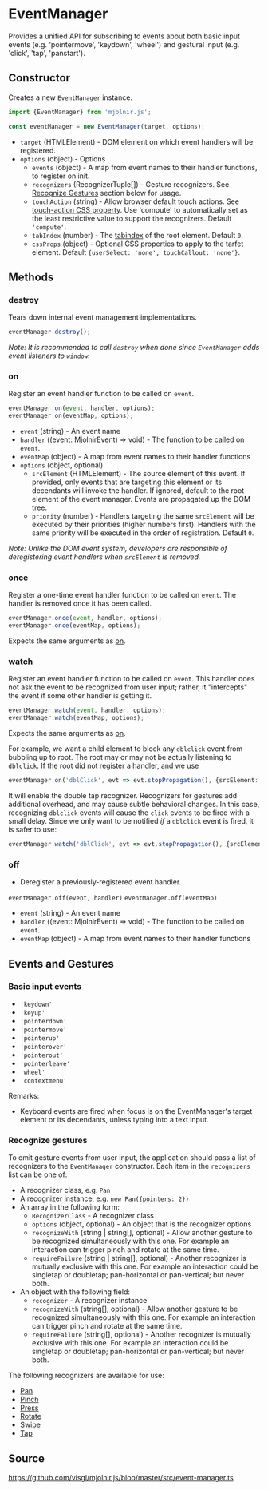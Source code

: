# EventManager

Provides a unified API for subscribing to events about both basic input events (e.g. 'pointermove', 'keydown', 'wheel') and gestural input (e.g. 'click', 'tap', 'panstart').

## Constructor

Creates a new `EventManager` instance.

```ts
import {EventManager} from 'mjolnir.js';

const eventManager = new EventManager(target, options);
```

* `target` (HTMLElement) - DOM element on which event handlers will be registered.
* `options` (object) - Options
  - `events` (object) - A map from event names to their handler functions, to register on init.
  - `recognizers` (RecognizerTuple[]) - Gesture recognizers. See [Recognize Gestures](#recognize-gestures) section below for usage.
  - `touchAction` (string) - Allow browser default touch actions. See [touch-action CSS property](https://developer.mozilla.org/en-US/docs/Web/CSS/touch-action). Use 'compute' to automatically set as the least restrictive value to support the recognizers. Default `'compute'`.
  - `tabIndex` (number) - The [tabindex](https://developer.mozilla.org/en-US/docs/Web/HTML/Global_attributes/tabindex) of the root element. Default `0`.
  - `cssProps` (object) - Optional CSS properties to apply to the tarfet element. Default `{userSelect: 'none', touchCallout: 'none'}`.

## Methods

### destroy

Tears down internal event management implementations.

```ts
eventManager.destroy();
```

*Note: It is recommended to call `destroy` when done since `EventManager` adds event listeners to `window`.*

### on

Register an event handler function to be called on `event`.

```ts
eventManager.on(event, handler, options);
eventManager.on(eventMap, options);
```

- `event` (string) - An event name
- `handler` ((event: MjolnirEvent) => void) - The function to be called on `event`.
- `eventMap` (object) - A map from event names to their handler functions
- `options` (object, optional)
  + `srcElement` (HTMLElement) - The source element of this event. If provided, only events that are targeting this element or its decendants will invoke the handler. If ignored, default to the root element of the event manager. Events are propagated up the DOM tree.
  + `priority` (number) - Handlers targeting the same `srcElement` will be executed by their priorities (higher numbers first). Handlers with the same priority will be executed in the order of registration. Default `0`.

*Note: Unlike the DOM event system, developers are responsible of deregistering event handlers when `srcElement` is removed.*

### once

Register a one-time event handler function to be called on `event`. The handler is removed once it has been called.

```ts
eventManager.once(event, handler, options);
eventManager.once(eventMap, options);
```

Expects the same arguments as [on](#on).

### watch

Register an event handler function to be called on `event`. This handler does not ask the event to be recognized from user input; rather, it "intercepts" the event if some other handler is getting it.

```ts
eventManager.watch(event, handler, options);
eventManager.watch(eventMap, options);
```

Expects the same arguments as [on](#on).

For example, we want a child element to block any `dblclick` event from bubbling up to root. The root may or may not be actually listening to `dblclick`. If the root did not register a handler, and we use

```ts
eventManager.on('dblClick', evt => evt.stopPropagation(), {srcElement: <child>});
```

It will enable the double tap recognizer. Recognizers for gestures add additional overhead, and may cause subtle behavioral changes. In this case, recognizing `dblclick` events will cause the `click` events to be fired with a small delay. Since we only want to be notified _if_ a `dblclick` event is fired, it is safer to use:

```ts
eventManager.watch('dblClick', evt => evt.stopPropagation(), {srcElement: <child>});
```

### off

- Deregister a previously-registered event handler.

`eventManager.off(event, handler)`
`eventManager.off(eventMap)`

- `event` (string) - An event name
- `handler` ((event: MjolnirEvent) => void) - The function to be called on `event`.
- `eventMap` (object) - A map from event names to their handler functions

## Events and Gestures

### Basic input events

- `'keydown'`
- `'keyup'`
- `'pointerdown'`
- `'pointermove'`
- `'pointerup'`
- `'pointerover'`
- `'pointerout'`
- `'pointerleave'`
- `'wheel'`
- `'contextmenu'`

Remarks:
- Keyboard events are fired when focus is on the EventManager's target element or its decendants, unless typing into a text input.

### Recognize gestures

To emit gesture events from user input, the application should pass a list of recognizers to the `EventManager` constructor.
Each item in the `recognizers` list can be one of:
- A recognizer class, e.g. `Pan`
- A recognizer instance, e.g. `new Pan({pointers: 2})`
- An array in the following form:
  + `RecognizerClass` - A recognizer class
  + `options` (object, optional) - An object that is the recognizer options
  + `recognizeWith` (string | string[], optional) - Allow another gesture to be recognized simultaneously with this one. For example an interaction can trigger pinch and rotate at the same time.
  + `requireFailure` (string | string[], optional) - Another recognizer is mutually exclusive with this one. For example an interaction could be singletap or doubletap; pan-horizontal or pan-vertical; but never both.
- An object with the following field:
  + `recognizer` - A recognizer instance
  + `recognizeWith` (string[], optional) - Allow another gesture to be recognized simultaneously with this one. For example an interaction can trigger pinch and rotate at the same time.
  + `requireFailure` (string[], optional) - Another recognizer is mutually exclusive with this one. For example an interaction could be singletap or doubletap; pan-horizontal or pan-vertical; but never both.

The following recognizers are available for use:

- [Pan](./pan.md)
- [Pinch](./pinch.md)
- [Press](./press.md)
- [Rotate](./rotate.md)
- [Swipe](./swipe.md)
- [Tap](./tap.md)


## Source

https://github.com/visgl/mjolnir.js/blob/master/src/event-manager.ts